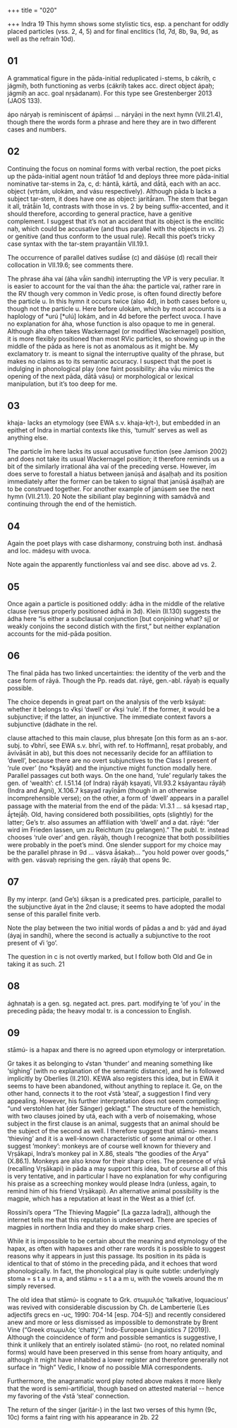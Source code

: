 +++
title = "020"

+++
Indra 19 This hymn shows some stylistic tics, esp. a penchant for oddly placed particles (vss. 2, 4, 5) and for final enclitics (1d, 7d, 8b, 9a, 9d, as well as the refrain 10d).


## 01
A grammatical figure in the pāda-initial reduplicated i-stems, b cákriḥ, c jágmiḥ, both functioning as verbs (cákriḥ takes acc. direct object ápaḥ; jágmiḥ an acc. goal nṛṣádanam). For this type see Grestenberger 2013 (JAOS 133).

ápo náryaḥ is reminiscent of ápāṃsi … náryāṇi in the next hymn (VII.21.4), though there the words form a phrase and here they are in two different cases and numbers.


## 02
Continuing the focus on nominal forms with verbal rection, the poet picks up the pāda-initial agent noun trātā́of 1d and deploys three more pāda-initial nominative tar-stems in 2a, c, d: hántā, kártā, and dā́tā, each with an acc. object (vṛtrám, ulokám, and vásu respectively). Although pāda b lacks a subject tar-stem, it does have one as object: jaritā́ram. The stem that began it all, trātā́in 1d, contrasts with those in vs. 2 by being suffix-accented, and it should therefore, according to general practice, have a genitive complement. I suggest that it’s not an accident that its object is the enclitic naḥ, which could be accusative (and thus parallel with the objects in vs. 2) or genitive (and thus conform to the usual rule). Recall this poet’s tricky case syntax with the tar-stem prayantā́in VII.19.1.

The occurrence of parallel datives sudā́se (c) and dāśúṣe (d) recall their collocation in VII.19.6; see comments there.

The phrase áha vaí (áha vā́in sandhi) interrupting the VP is very peculiar. It is easier to account for the vaí than the áha: the particle vaí, rather rare in the RV though very common in Vedic prose, is often found directly before the particle u. In this hymn it occurs twice (also 4d), in both cases before u, though not the particle u. Here before ulokám, which by most accounts is a haplology of *urú [*ulú] lokám, and in 4d before the perfect uvoca. I have no explanation for áha, whose function is also opaque to me in general. Although áha often takes Wackernagel (or modified Wackernagel) position, it is more flexibly positioned than most RVic particles, so showing up in the middle of the pāda as here is not as anomalous as it might be. My exclamatory tr. is meant to signal the interruptive quality of the phrase, but makes no claims as to its semantic accuracy. I suspect that the poet is indulging in phonological play (one faint possibility: áha vā́u mimics the opening of the next pāda, dā́tā vásu) or morphological or lexical manipulation, but it’s too deep for me.


## 03
khaja- lacks an etymology (see EWA s.v. khaja-kṛ́t-), but embedded in an epithet of Indra in martial contexts like this, ‘tumult’ serves as well as anything else.

The particle īm here lacks its usual accusative function (see Jamison 2002) and does not take its usual Wackernagel position; it therefore reminds us a bit of the similarly irrational áha vaí of the preceding verse. However, īm does serve to forestall a hiatus between janúṣā and áṣaḷḥaḥ and its position immediately after the former can be taken to signal that janúṣā áṣaḷḥaḥ are to be construed together. For another example of janúṣem see the next hymn (VII.21.1). 20 Note the sibiliant play beginning with samádvā and continuing through the end of the hemistich.


## 04
Again the poet plays with case disharmony, construing both inst. ándhasā and loc. mádeṣu with uvoca.

Note again the apparently functionless vaí and see disc. above ad vs. 2.


## 05
Once again a particle is positioned oddly: ádha in the middle of the relative clause (versus properly positioned ádhā in 3d). Klein (II.130) suggests the ádha here “is either a subclausal conjunction [but conjoining what? sj] or weakly conjoins the second distich with the first,” but neither explanation accounts for the mid-pāda position.


## 06
The final pāda has two linked uncertainties: the identity of the verb and the case form of rāyá. Though the Pp. reads dat. rāyé, gen.-abl. rā́yaḥ is equally possible.

The choice depends in great part on the analysis of the verb kṣáyat: whether it belongs to √kṣi ‘dwell’ or √kṣi ‘rule’. If the former, it would be a subjunctive; if the latter, an injunctive. The immediate context favors a subjunctive (dádhate in the rel.

clause attached to this main clause, plus bhreṣate [on this form as an s-aor. subj. to √bhrī, see EWA s.v. bhrī, with ref. to Hoffmann], reṣat probably, and āvívāsāt in ab), but this does not necessarily decide for an affiliation to ‘dwell’, because there are no overt subjunctives to the Class I present of ‘rule over’ (no *kṣáyāt) and the injunctive might function modally here. Parallel passages cut both ways. On the one hand, ‘rule’ regularly takes the gen. of ‘wealth’: cf. I.51.14 (of Indra) rāyáḥ kṣayati, VII.93.2 kṣáyantau rāyáḥ (Indra and Agni), X.106.7 kṣayad rayīṇā́m (though in an otherwise incomprehensible verse); on the other, a form of ‘dwell’ appears in a parallel passage with the material from the end of the pāda: VI.3.1 … sá kṣesad rtap ̥ ā́r̥tejā́ḥ. Old, having considered both possibilities, opts (slightly) for the latter; Ge’s tr. also assumes an affiliation with ‘dwell’ and a dat. rāyé: “der wird im Frieden lassen, um zu Reichtum (zu gelangen).” The publ. tr. instead chooses ‘rule over’ and gen. rāyáḥ, though I recognize that both possibilities were probably in the poet’s mind. One slender support for my choice may be the parallel phrase in 9d … vásva ā́śakaḥ… “you hold power over goods,” with gen. vásvaḥ reprising the gen. rāyáḥ that opens 9c.


## 07
By my interpr. (and Ge’s) śíkṣan is a predicated pres. participle, parallel to the subjunctive áyat in the 2nd clause; it seems to have adopted the modal sense of this parallel finite verb.

Note the play between the two initial words of pādas a and b: yád and áyad (áyaj in sandhi), where the second is actually a subjunctive to the root present of √i ‘go’.

The question in c is not overtly marked, but I follow both Old and Ge in taking it as such. 21


## 08
ághnataḥ is a gen. sg. negated act. pres. part. modifying te ‘of you’ in the preceding pāda; the heavy modal tr. is a concession to English.


## 09
stāmú- is a hapax and there is no agreed upon etymology or interpretation.

Gr takes it as belonging to √stan ‘thunder’ and meaning something like ‘sighing’ (with no explanation of the semantic distance), and he is followed implicitly by Oberlies (II.210). KEWA also registers this idea, but in EWA it seems to have been abandoned, without anything to replace it. Ge, on the other hand, connects it to the root √stā ‘steal’, a suggestion I find very appealing. However, his further interpretation does not seem compelling: “und verstohlen hat (der Sänger) geklagt.” The structure of the hemistich, with two clauses joined by utá, each with a verb of noisemaking, whose subject in the first clause is an animal, suggests that an animal should be the subject of the second as well. I therefore suggest that stāmú- means ‘thieving’ and it is a well-known characteristic of some animal or other. I suggest ‘monkey’: monkeys are of course well known for thievery and Vṛṣākapi, Indra’s monkey pal in X.86, steals “the goodies of the Arya” (X.86.1). Monkeys are also know for their sharp cries. The presence of vṛ́ṣā (recalling Vṛṣākapi) in pāda a may support this idea, but of course all of this is very tentative, and in particular I have no explanation for why configuring his praise as a screeching monkey would please Indra (unless, again, to remind him of his friend Vṛṣākapi). An alternative animal possibility is the magpie, which has a reputation at least in the West as a thief (cf.

Rossini’s opera “The Thieving Magpie” [La gazza ladra]), although the internet tells me that this reputation is undeserved. There are species of magpies in northern India and they do make sharp cries.

While it is impossible to be certain about the meaning and etymology of the hapax, as often with hapaxes and other rare words it is possible to suggest reasons why it appears in just this passage. Its position in its pāda is identical to that of stómo in the preceding pāda, and it echoes that word phonologically. In fact, the phonological play is quite subtle: underlyingly stoma = s t a u m a, and stāmu = s t a a m u, with the vowels around the m simply reversed.

The old idea that stāmú- is cognate to Grk. στωμυλός ‘talkative, loquacious’ was revived with considerable discussion by Ch. de Lamberterie (Les adjectifs grecs en -υς, 1990: 704-14 [esp. 704-5]) and recently considered anew and more or less dismissed as impossible to demonstrate by Brent Vine (“Greek στωμυλός ‘chatty’,” Indo-European Linguistics 7 [2019]). Although the coincidence of form and possible semantics is suggestive, I think it unlikely that an entirely isolated stāmú- (no root, no related nominal forms) would have been preserved in this sense from hoary antiquity, and although it might have inhabited a lower register and therefore generally not surface in “high” Vedic, I know of no possible MIA correspondents.

Furthermore, the anagramatic word play noted above makes it more likely that the word is semi-artificial, though based on attested material -- hence my favoring of the √stā ‘steal’ connection.

The return of the singer (jaritár-) in the last two verses of this hymn (9c, 10c) forms a faint ring with his appearance in 2b. 22
